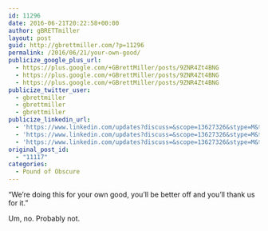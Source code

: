 ```yaml
---
id: 11296
date: 2016-06-21T20:22:58+00:00
author: gBRETTmiller
layout: post
guid: http://gbrettmiller.com/?p=11296
permalink: /2016/06/21/your-own-good/
publicize_google_plus_url:
  - https://plus.google.com/+GBrettMiller/posts/9ZNR4Zt4BNG
  - https://plus.google.com/+GBrettMiller/posts/9ZNR4Zt4BNG
  - https://plus.google.com/+GBrettMiller/posts/9ZNR4Zt4BNG
publicize_twitter_user:
  - gbrettmiller
  - gbrettmiller
  - gbrettmiller
publicize_linkedin_url:
  - 'https://www.linkedin.com/updates?discuss=&scope=13627326&stype=M&topic=6151192548632207360&type=U&a=mrvA'
  - 'https://www.linkedin.com/updates?discuss=&scope=13627326&stype=M&topic=6151192548632207360&type=U&a=mrvA'
  - 'https://www.linkedin.com/updates?discuss=&scope=13627326&stype=M&topic=6151192548632207360&type=U&a=mrvA'
original_post_id:
  - "11117"
categories:
  - Pound of Obscure
---
```

&#8220;We&#8217;re doing this for your own good, you&#8217;ll be better off and you&#8217;ll thank us for it.&#8221;

Um, no. Probably not.